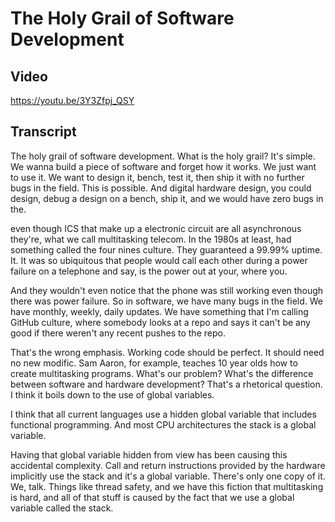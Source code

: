 # The Holy Grail of Software Development
## Video

https://youtu.be/3Y3Zfpj_QSY

## Transcript

The holy grail of software development. What is the holy grail? It's simple. We wanna build a piece of software and forget how it works. We just want to use it. We want to design it, bench, test it, then ship it with no further bugs in the field. This is possible. And digital hardware design, you could design, debug a design on a bench, ship it, and we would have zero bugs in the.

even though ICS that make up a electronic circuit are all asynchronous they're, what we call multitasking telecom. In the 1980s at least, had something called the four nines culture. They guaranteed a 99.99% uptime. It. It was so ubiquitous that people would call each other during a power failure on a telephone and say, is the power out at your, where you.

And they wouldn't even notice that the phone was still working even though there was power failure. So in software, we have many bugs in the field. We have monthly, weekly, daily updates. We have something that I'm calling GitHub culture, where somebody looks at a repo and says it can't be any good if there weren't any recent pushes to the repo.

That's the wrong emphasis. Working code should be perfect. It should need no new modific. Sam Aaron, for example, teaches 10 year olds how to create multitasking programs. What's our problem? What's the difference between software and hardware development? That's a rhetorical question. I think it boils down to the use of global variables.

I think that all current languages use a hidden global variable that includes functional programming. And most CPU architectures the stack is a global variable.

Having that global variable hidden from view has been causing this accidental complexity. Call and return instructions provided by the hardware implicitly use the stack and it's a global variable. There's only one copy of it. We, talk. Things like thread safety, and we have this fiction that multitasking is hard, and all of that stuff is caused by the fact that we use a global variable called the stack.